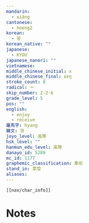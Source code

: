 ```yaml
---
mandarin:
  - xiǎng
cantonese:
  - hoeng2
korean:
  - 향
korean_native: ""
japanese:
  - KYOU
japanese_nanori: ""
vietnamese:
middle_chinese_initial: x
middle_chinese_final: ɨɐŋ
stroke_count: 8
radical: 亠
skip_number: 2-2-6
grade_level: 5
pos: ""
english:
  - enjoy
  - receive
羅馬字: hyang
韓文: 향
joyo_level: 高等
hsk_level: ""
hanmun_edu_level: 高等
danayo_id: 5289
mc_id: 1177
graphemic_classification: 象形
stand_in: 享受
aliases:
---
```

```meta-bind-embed
[[nav/char_info]]
```

# Notes
